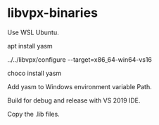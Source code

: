 # libvpx-binaries

Use WSL Ubuntu.

apt install yasm

../../libvpx/configure --target=x86_64-win64-vs16

choco install yasm

Add yasm to Windows environment variable Path.

Build for debug and release with VS 2019 IDE.

Copy the .lib files.
